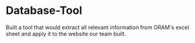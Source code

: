 # Database-Tool
Built a tool that would extract all relevant information from ORAM's excel sheet and apply it to the website our team built.
